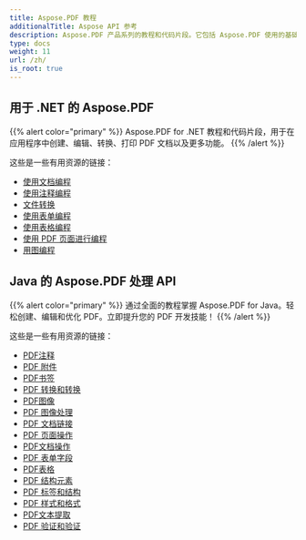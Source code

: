 ```yaml
---
title: Aspose.PDF 教程
additionalTitle: Aspose API 参考
description: Aspose.PDF 产品系列的教程和代码片段。它包括 Aspose.PDF 使用的基础和高级教程。
type: docs
weight: 11
url: /zh/
is_root: true
---
```


## 用于 .NET 的 Aspose.PDF
{{% alert color="primary" %}}
Aspose.PDF for .NET 教程和代码片段，用于在应用程序中创建、编辑、转换、打印 PDF 文档以及更多功能。 
{{% /alert %}}

这些是一些有用资源的链接：
- [使用文档编程](./net/programming-with-document/)
- [使用注释编程](./net/annotations/)  
- [文件转换](./net/document-conversion/)
- [使用表单编程](./net/programming-with-forms/)
- [使用表格编程](./net/programming-with-tables/) 
- [使用 PDF 页面进行编程](./net/programming-with-pdf-pages/)
- [用图编程](./net/programming-with-graphs/)
 
## Java 的 Aspose.PDF 处理 API
{{% alert color="primary" %}}
通过全面的教程掌握 Aspose.PDF for Java。轻松创建、编辑和优化 PDF。立即提升您的 PDF 开发技能！
{{% /alert %}}

这些是一些有用资源的链接：
- [PDF注释](./java/pdf-annotations/)
- [PDF 附件](./java/pdf-attachments/)
- [PDF书签](./java/pdf-bookmarks/)
- [PDF 转换和转换](./java/pdf-conversion-transformation/)
- [PDF图像](./java/pdf-images/)
- [PDF 图像处理](./java/pdf-image-manipulation/)
- [PDF 文档链接](./java/pdf-document-links/)
- [PDF 页面操作](./java/pdf-page-manipulation/)
- [PDF文档操作](./java/pdf-document-operations/)
- [PDF 表单字段](./java/pdf-form-fields/)
- [PDF表格](./java/pdf-tables/)
- [PDF 结构元素](./java/pdf-structure-elements/)
- [PDF 标签和结构](./java/pdf-tags-and-structure/)
- [PDF 样式和格式](./java/pdf-styles-and-formatting/)
- [PDF文本提取](./java/pdf-text-extraction/)
- [PDF 验证和验证](./java/pdf-validation-and-verification/)


